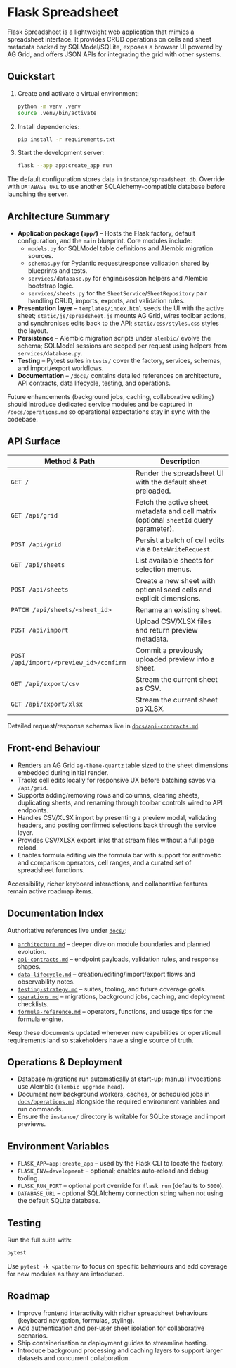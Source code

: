 # Flask Spreadsheet

Flask Spreadsheet is a lightweight web application that mimics a spreadsheet interface. It provides CRUD operations on cells and sheet metadata backed by SQLModel/SQLite, exposes a browser UI powered by AG Grid, and offers JSON APIs for integrating the grid with other systems.

## Quickstart
1. Create and activate a virtual environment:
   ```bash
   python -m venv .venv
   source .venv/bin/activate
   ```
2. Install dependencies:
   ```bash
   pip install -r requirements.txt
   ```
3. Start the development server:
   ```bash
   flask --app app:create_app run
   ```

The default configuration stores data in `instance/spreadsheet.db`. Override with `DATABASE_URL` to use another SQLAlchemy-compatible database before launching the server.

## Architecture Summary
- **Application package (`app/`)** – Hosts the Flask factory, default configuration, and the `main` blueprint. Core modules include:
  - `models.py` for SQLModel table definitions and Alembic migration sources.
  - `schemas.py` for Pydantic request/response validation shared by blueprints and tests.
  - `services/database.py` for engine/session helpers and Alembic bootstrap logic.
  - `services/sheets.py` for the `SheetService`/`SheetRepository` pair handling CRUD, imports, exports, and validation rules.
- **Presentation layer** – `templates/index.html` seeds the UI with the active sheet; `static/js/spreadsheet.js` mounts AG Grid, wires toolbar actions, and synchronises edits back to the API; `static/css/styles.css` styles the layout.
- **Persistence** – Alembic migration scripts under `alembic/` evolve the schema; SQLModel sessions are scoped per request using helpers from `services/database.py`.
- **Testing** – Pytest suites in `tests/` cover the factory, services, schemas, and import/export workflows.
- **Documentation** – `/docs/` contains detailed references on architecture, API contracts, data lifecycle, testing, and operations.

Future enhancements (background jobs, caching, collaborative editing) should introduce dedicated service modules and be captured in `/docs/operations.md` so operational expectations stay in sync with the codebase.

## API Surface
| Method & Path | Description |
| --- | --- |
| `GET /` | Render the spreadsheet UI with the default sheet preloaded. |
| `GET /api/grid` | Fetch the active sheet metadata and cell matrix (optional `sheetId` query parameter). |
| `POST /api/grid` | Persist a batch of cell edits via a `DataWriteRequest`. |
| `GET /api/sheets` | List available sheets for selection menus. |
| `POST /api/sheets` | Create a new sheet with optional seed cells and explicit dimensions. |
| `PATCH /api/sheets/<sheet_id>` | Rename an existing sheet. |
| `POST /api/import` | Upload CSV/XLSX files and return preview metadata. |
| `POST /api/import/<preview_id>/confirm` | Commit a previously uploaded preview into a sheet. |
| `GET /api/export/csv` | Stream the current sheet as CSV. |
| `GET /api/export/xlsx` | Stream the current sheet as XLSX. |

Detailed request/response schemas live in [`docs/api-contracts.md`](docs/api-contracts.md).

## Front-end Behaviour
- Renders an AG Grid `ag-theme-quartz` table sized to the sheet dimensions embedded during initial render.
- Tracks cell edits locally for responsive UX before batching saves via `/api/grid`.
- Supports adding/removing rows and columns, clearing sheets, duplicating sheets, and renaming through toolbar controls wired to API endpoints.
- Handles CSV/XLSX import by presenting a preview modal, validating headers, and posting confirmed selections back through the service layer.
- Provides CSV/XLSX export links that stream files without a full page reload.
- Enables formula editing via the formula bar with support for arithmetic and comparison operators, cell ranges, and a curated set of spreadsheet functions.

Accessibility, richer keyboard interactions, and collaborative features remain active roadmap items.

## Documentation Index
Authoritative references live under [`docs/`](docs/README.md):
- [`architecture.md`](docs/architecture.md) – deeper dive on module boundaries and planned evolution.
- [`api-contracts.md`](docs/api-contracts.md) – endpoint payloads, validation rules, and response shapes.
- [`data-lifecycle.md`](docs/data-lifecycle.md) – creation/editing/import/export flows and observability notes.
- [`testing-strategy.md`](docs/testing-strategy.md) – suites, tooling, and future coverage goals.
- [`operations.md`](docs/operations.md) – migrations, background jobs, caching, and deployment checklists.
- [`formula-reference.md`](docs/formula-reference.md) – operators, functions, and usage tips for the formula engine.

Keep these documents updated whenever new capabilities or operational requirements land so stakeholders have a single source of truth.

## Operations & Deployment
- Database migrations run automatically at start-up; manual invocations use Alembic (`alembic upgrade head`).
- Document new background workers, caches, or scheduled jobs in [`docs/operations.md`](docs/operations.md) alongside the required environment variables and run commands.
- Ensure the `instance/` directory is writable for SQLite storage and import previews.

## Environment Variables
- `FLASK_APP=app:create_app` – used by the Flask CLI to locate the factory.
- `FLASK_ENV=development` – optional; enables auto-reload and debug tooling.
- `FLASK_RUN_PORT` – optional port override for `flask run` (defaults to `5000`).
- `DATABASE_URL` – optional SQLAlchemy connection string when not using the default SQLite database.

## Testing
Run the full suite with:
```bash
pytest
```
Use `pytest -k <pattern>` to focus on specific behaviours and add coverage for new modules as they are introduced.

## Roadmap
- Improve frontend interactivity with richer spreadsheet behaviours (keyboard navigation, formulas, styling).
- Add authentication and per-user sheet isolation for collaborative scenarios.
- Ship containerisation or deployment guides to streamline hosting.
- Introduce background processing and caching layers to support larger datasets and concurrent collaboration.
